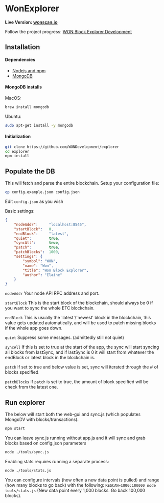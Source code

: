 # WonExplorer

<b>Live Version: [wonscan.io](http://wonscan.io)</b>

Follow the project progress: [WON Block Explorer Development](https://github.com/WONDevelopment/explorer)

## Installation

#### Dependencies

- [Nodejs and npm](https://docs.npmjs.com/getting-started/installing-node "Nodejs install") 
- [MongoDB](https://www.mongodb.com/download-center)

#### MongoDB installs
MacOS:
```bash
brew install mongodb
```
Ubuntu: 
```bash
sudo apt-get install -y mongodb
```

#### Initialization
```bash
git clone https://github.com/WONDevelopment/explorer
cd explorer
npm install
```

## Populate the DB

This will fetch and parse the entire blockchain.
Setup your configuration file: 
```bash
cp config.example.json config.json
```
Edit `config.json` as you wish

Basic settings:
```json
{
    "nodeAddr":     "localhost:8545",
    "startBlock":   0,
    "endBlock":     "latest",
    "quiet":        true,
    "syncAll":      true,
    "patch":        true,
    "patchBlocks":  1000,
    "settings": {
        "symbol": "WON",
        "name": "Won",
        "title": "Won Block Explorer",
        "author": "Elaine"
    }
}
```

```nodeAddr```    Your node API RPC address and port.

```startBlock```  This is the start block of the blockchain, should always be 0 if you want to sync the whole ETC blockchain.

```endBlock```    This is usually the 'latest'/'newest' block in the blockchain, this value gets updated automatically, and will be used to patch missing blocks if the whole app goes down.

```quiet```       Suppress some messages. (admittedly still not quiet)

```syncAll```     If this is set to true at the start of the app, the sync will start syncing all blocks from lastSync, and if lastSync is 0 it will start from whatever the endBlock or latest block in the blockchain is.

```patch```       If set to true and below value is set, sync will iterated through the # of blocks specified.

```patchBlocks``` If `patch` is set to true, the amount of block specified will be check from the latest one.


## Run explorer
The below will start both the web-gui and sync.js (which populates MongoDV with blocks/transactions).
```bash
npm start
```

You can leave sync.js running without app.js and it will sync and grab blocks based on config.json parameters
```bash
node ./tools/sync.js
```

Enabling stats requires running a separate process:
```bash
node ./tools/stats.js
```

You can configure intervals (how often a new data point is pulled) and range (how many blocks to go back) with the following:
    `RESCAN=1000:100000 node tools/stats.js` 
(New data point every 1,000 blocks. Go back 100,000 blocks).
